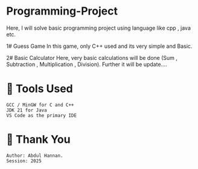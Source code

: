 # Programming-Project
Here, I will solve basic programming project using language like cpp , java etc.

1# Guess Game
In this game, only C++ used and its very simple and Basic.

2# Basic Calculator
Here, very basic calculations will be done (Sum , Subtraction , Multiplication , Division). Further it will be update....


# 🧰 Tools Used
    GCC / MinGW for C and C++
    JDK 21 for Java
    VS Code as the primary IDE

# 🙏 Thank You
    Author: Abdul Hannan.
    Session: 2025
